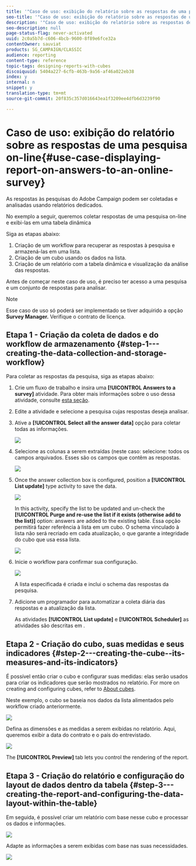 ```yaml
---
title: '"Caso de uso: exibição do relatório sobre as respostas de uma pesquisa on-line"'
seo-title: '"Caso de uso: exibição do relatório sobre as respostas de uma pesquisa on-line"'
description: '"Caso de uso: exibição do relatório sobre as respostas de uma pesquisa on-line"'
seo-description: null
page-status-flag: never-activated
uuid: 2c0a5b7d-c606-4bcb-9600-8f89e6fce32a
contentOwner: sauviat
products: SG_CAMPAIGN/CLASSIC
audience: reporting
content-type: reference
topic-tags: designing-reports-with-cubes
discoiquuid: 5404a227-6cfb-463b-9a56-af46a022eb38
index: y
internal: n
snippet: y
translation-type: tm+mt
source-git-commit: 20f835c357d016643ea1f3209ee4dfb6d3239f90

---
```



# Caso de uso: exibição do relatório sobre as respostas de uma pesquisa on-line{#use-case-displaying-report-on-answers-to-an-online-survey}

As respostas às pesquisas do Adobe Campaign podem ser coletadas e analisadas usando relatórios dedicados.

No exemplo a seguir, queremos coletar respostas de uma pesquisa on-line e exibi-las em uma tabela dinâmica

Siga as etapas abaixo:

1. Criação de um workflow para recuperar as respostas à pesquisa e armazená-las em uma lista.
1. Criação de um cubo usando os dados na lista.
1. Criação de um relatório com a tabela dinâmica e visualização da análise das respostas.

Antes de começar neste caso de uso, é preciso ter acesso a uma pesquisa e um conjunto de respostas para analisar.

>[!NOTE]
>
>Esse caso de uso só poderá ser implementado se tiver adquirido a opção **Survey Manager.** Verifique o contrato de licença.

## Etapa 1 - Criação da coleta de dados e do workflow de armazenamento {#step-1---creating-the-data-collection-and-storage-workflow}

Para coletar as respostas da pesquisa, siga as etapas abaixo:

1. Crie um fluxo de trabalho e insira uma **[!UICONTROL Answers to a survey]** atividade. Para obter mais informações sobre o uso dessa atividade, consulte [esta seção](../../web/using/publish--track-and-use-collected-data.md#using-the-collected-data).
1. Edite a atividade e selecione a pesquisa cujas respostas deseja analisar.
1. Ative a **[!UICONTROL Select all the answer data]** opção para coletar todas as informações.

   ![](assets/reporting_usecase_1_01.png)

1. Selecione as colunas a serem extraídas (neste caso: selecione: todos os campos arquivados. Esses são os campos que contêm as respostas.

   ![](assets/reporting_usecase_1_02.png)

1. Once the answer collection box is configured, position a **[!UICONTROL List update]** type activity to save the data.

   ![](assets/reporting_usecase_1_04.png)

   In this activity, specify the list to be updated and un-check the **[!UICONTROL Purge and re-use the list if it exists (otherwise add to the list)]** option: answers are added to the existing table. Essa opção permitirá fazer referência à lista em um cubo. O schema vinculado à lista não será recriado em cada atualização, o que garante a integridade do cubo que usa essa lista.

   ![](assets/reporting_usecase_1_03.png)

1. Inicie o workflow para confirmar sua configuração.

   ![](assets/reporting_usecase_1_05.png)

   A lista especificada é criada e inclui o schema das respostas da pesquisa.

1. Adicione um programador para automatizar a coleta diária das respostas e a atualização da lista.

   As atividades **[!UICONTROL List update]** e **[!UICONTROL Scheduler]** as atividades são descritas em .

## Etapa 2 - Criação do cubo, suas medidas e seus indicadores {#step-2---creating-the-cube--its-measures-and-its-indicators}

É possível então criar o cubo e configurar suas medidas: elas serão usados para criar os indicadores que serão mostrados no relatório. For more on creating and configuring cubes, refer to [About cubes](../../reporting/using/about-cubes.md).

Neste exemplo, o cubo se baseia nos dados da lista alimentados pelo workflow criado anteriormente.

![](assets/reporting_usecase_2_01.png)

Defina as dimensões e as medidas a serem exibidas no relatório. Aqui, queremos exibir a data do contrato e o país do entrevistado.

![](assets/reporting_usecase_2_02.png)

The **[!UICONTROL Preview]** tab lets you control the rendering of the report.

## Etapa 3 - Criação do relatório e configuração do layout de dados dentro da tabela {#step-3---creating-the-report-and-configuring-the-data-layout-within-the-table}

Em seguida, é possível criar um relatório com base nesse cubo e processar os dados e informações.

![](assets/reporting_usecase_3_01.png)

Adapte as informações a serem exibidas com base nas suas necessidades.

![](assets/reporting_usecase_3_02.png)


